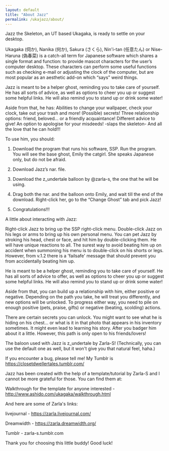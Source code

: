 ```yaml
---
layout: default
title: "About Jazz"
permalink: /ukajazz/about/
---
```


Jazz the Skeleton, an UT based Ukagaka, is ready to settle on your desktop.

Ukagaka (伺か), Nanika (何か), Sakura (さくら), Nin'i-tan (任意たん) or Nise-Haruna (偽春菜) is a catch-all term for Japanese software  which shares a single format and function: to provide mascot  characters for the user’s computer desktop. These characters can  perform some useful functions such as checking e-mail or adjusting the  clock of the computer, but are most popular as an aesthetic add-on which “says” weird things. 

Jazz is meant to be a helper ghost, reminding you to take care of yourself.  He has all sorts of advice, as well as options to cheer you up or suggest some helpful links.  He will also remind you to stand up or drink some water! 

Aside from that, he has:
Abilities to change your wallpaper, check your clock, take out your trash and more!
(Possible) secrets!
Three relationship options: friend, beloved... or a friendly acquaintance!
Different advice to give!
An option to apologise for your misdeeds!
-slaps the skeleton- And all the love that he can hold!!!

To use him, you should:

1. Download the program that runs his software, SSP. Run the program. You will see the base ghost, Emily the catgirl. She speaks Japanese only, but do not be afraid.

2. Download Jazz’s nar. file.

3. Download the z_undertale balloon by @zarla-s​, the one that he will be using.

4. Drag both the nar. and the balloon onto Emily, and wait till the end of the download. Right-click her, go to the “Change Ghost” tab and pick Jazz!

5. Congratulations!!!




A little about interacting with Jazz:

Right-click Jazz to bring up the SSP right-click menu. 
Double-click Jazz on his legs or arms to bring up his own personal menu.
You can pet Jazz by stroking his head, chest or face, and hit him by double-clicking them. He will have unique reactions to all.
The surest way to avoid beating him up on accident when summoning his menu is to double-click on his shorts or legs. 
However, from v.1.2 there is a 'failsafe' message that should prevent you from accidentally beating him up.

He is meant to be a helper ghost, reminding you to take care of yourself. 
He has all sorts of advice to offer, as well as options to cheer you up or suggest some helpful links. 
He will also remind you to stand up or drink some water!

Aside from that, you can build up a relationship with him, either positive or negative. 
Depending on the path you take, he will treat you differently, and new options will be unlocked.
To progress either way, you need to pile on enough positive (pets, praise, gifts) or negative (beating, scolding) actions.

There are certain secrets you can unlock. You might want to see what he is hiding on his chest... 
or what is it in that photo that appears in his inventory sometimes.
It might even lead to learning his story. After you badger him about it a little.
However, this path is only open to his friends/lovers!



The baloon used with Jazz is z_undertale by Zarla-S! (Technically, you can use the default one as well, but it won't give you that natural feel,
haha.)



If you encounter a bug, please tell me! 
My Tumblr is https://closetdwellertales.tumblr.com/



Jazz has been created with the help of a template/tutorial by Zarla-S and I cannot be more grateful for those.
You can find them at:

Walkthrough for the template for anyone interested - http://www.ashido.com/ukagaka/walkthrough.html

And here are some of Zarla's links:

livejournal - https://zarla.livejournal.com/

Dreamwidth - https://zarla.dreamwidth.org/

Tumblr - zarla-s.tumblr.com



Thank you for choosing this little buddy! Good luck!
